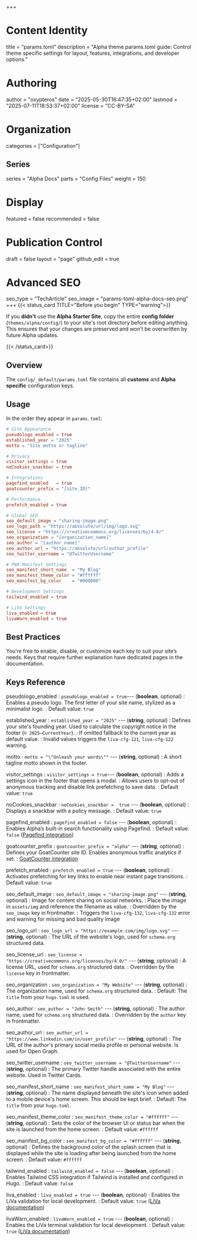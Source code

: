 +++
# Content Identity
title = "params.toml"
description = "Alpha theme params.toml guide: Control theme specific settings for layout, features, integrations, and developer options."

# Authoring
author = "oxypteros"
date = "2025-05-30T16:47:35+02:00"
lastmod = "2025-07-11T18:53:37+02:00"
license = "CC-BY-SA"

# Organization
categories = ["Configuration"]

## Series
series = "Alpha Docs"
parts = "Config Files"
weight = 150

# Display
featured = false
recommended = false

# Publication Control
draft = false
layout = "page"
github_edit = true

# Advanced SEO
seo_type = "TechArticle"
seo_image = "params-toml-alpha-docs-seo.png"
+++
{{< status_card TITLE="Before you begin" TYPE="warning">}}

If you **didn't** use the **Alpha Starter Site**, copy the entire **config folder** (`themes/alpha/config/`) to your site's root directory before editing anything. 
This ensures that your changes are preserved and won’t be overwritten by future Alpha updates.

{{< /status_card>}}

## Overview
The `config/_default/params.toml` file contains all **customs** and **Alpha specific** configuration keys.

## Usage
In the order they appear in `params.toml`:
```toml
# Site Appearance
pseudologo_enabled = true
established_year = "2025"
motto = "Site motto or tagline"

# Privacy
visitor_settings = true
noCookies_snackbar = true

# Integrations
pagefind_enabled   = true
goatcounter_prefix = "[site_ID]"

# Performance
prefetch_enabled = true

# Global SEO 
seo_default_image = "sharing-image.png" 
seo_logo_path = "https://absolute/url/img/logo.svg" 
seo_license = "https://creativecommons.org/licenses/by/4.0/"
seo_organization = "[organization_name]"
seo_author = "[author_name]"
seo_author_url = "https://absolute/url/author_profile" 
seo_twitter_username = "@TwitterUsername"

# PWA Manifest Settings
seo_manifest_short_name  = "My Blog"
seo_manifest_theme_color = "#ffffff" 
seo_manifest_bg_color    = "#000000"

# Development Settings
tailwind_enabled = true 

# LiVa Settings 
liva_enabled = true     
livaWarn_enabled = true 
```

## Best Practices
You’re free to enable, disable, or customize each key to suit your site’s needs. Keys that require further explanation have dedicated pages in the documentation.

## Keys Reference
pseudologo_enabled
: `pseudologo_enabled = true`--- (**boolean**, optional)
: Enables a pseudo logo. The first letter of your site name, stylized as a minimalist logo.
: Default value: `true`

established_year
: `established_year = "2025"` --- (**string**, optional)
: Defines your site's founding year. Used to calculate the copyright
notice in the footer (`© 2025–CurrentYear`).
: If omitted fallback to the current year as default value.
: Invalid values triggers the `liva-cfg-121`, `liva-cfg-122` warning.

motto
: `motto = "\"Unleash your words\""` --- (**string**, optional)
: A short tagline motto shown in the footer.

visitor_settings
: `visitor_settings = true`--- (**boolean**, optional)
: Adds a settings icon in the footer that opens a modal.
: Allows users to opt-out of anonymous tracking and disable link prefetching to save data.
: Default value: `true`

noCookies_snackbar
: `noCookies_snackbar =  true` --- (**boolean**, optional)
: Displays a snackbar with a policy message.
: Default value: `true`

pagefind_enabled
: `pagefind_enabled = false` --- (**boolean**, optional)
: Enables Alpha’s built-in search functionality using Pagefind.
: Default value: `false` ([Pagefind integration](/docs/integrations/search/))

goatcounter_prefix
: `goatcounter_prefix = "alpha"` --- (**string**, optional)
: Defines your GoatCounter site ID. Enables anonymous traffic analytics if set.
: [GoatCounter integration](/docs/integrations/analytics/)

prefetch_enabled
: `prefetch_enabled = true` --- (**boolean**, optional)
: Activates prefetching for key links to enable near instant page transitions.
: Default value: `true`

seo_default_image
: `seo_default_image = "sharing-image.png"` --- (**string**, optional) 
: Image for content sharing on social networks.
: Place the image in `assets/img` and reference the filename as value.
: Overridden by the `seo_image` key in frontmatter. 
: Triggers the `liva-cfg-132`, `liva-cfg-132` error and warning for missing and bad quality image

seo_logo_url
: `seo_logo_url = "https://example.com/img/logo.svg"` --- (**string**, optional)
: The URL of the website's logo, used for `schema.org` structured data.

seo_license_url
: `seo_license = "https://creativecommons.org/licenses/by/4.0/"` --- (**string**, optional)
: A license URL, used for `schema.org` structured data. 
: Overridden by the `license` key in frontmatter.

seo_organization
: `seo_organization = "My Website"` --- (**string**, optional)
: The organization name, used for `schema.org` structured data. 
: Default: The `title` from your `hugo.toml` is used.

seo_author
: `seo_author = "John Smith"` --- (**string**, optional)
: The author name, used for `schema.org` structured data. 
: Overridden by the `author` key in frontmatter.

seo_author_url
: `seo_author_url = "https://www.linkedin.com/in/user_profile"` --- (**string**, optional)
: The URL of the author's primary social media profile or personal website. Is used for Open Graph.

seo_twitter_username
: `seo_twitter_username = "@TwitterUsername"` --- (**string**, optional)
: The primary Twitter handle associated with the entire website. Used in Twitter Cards.

seo_manifest_short_name
: `seo_manifest_short_name = "My Blog"` --- (**string**, optional)
: The name displayed beneath the site's icon when added to a mobile device's home screen. This should be kept brief.
: Default: The `title` from your `hugo.toml`.

seo_manifest_theme_color
: `seo_manifest_theme_color = "#ffffff"` --- (**string**, optional)
: Sets the color of the browser UI or status bar when the site is launched from the home screen.
: Default value: `#ffffff`

seo_manifest_bg_color
: `seo_manifest_bg_color = "#ffffff"` --- (**string**, optional)
: Defines the background color of the splash screen that is displayed while the site is loading after being launched from the home screen.
: Default value: `#ffffff`

tailwind_enabled
: `tailwind_enabled = false` --- (**boolean**, optional)
: Enables Tailwind CSS integration if Tailwind is installed and configured in Hugo.
: Default value: `false`

liva_enabled
: `liva_enabled = true` --- (**boolean**, optional)
: Enables the LiVa validation for local development.
: Default value: `true` ([LiVa documentation](/docs/liva/))

livaWarn_enabled
: `livaWarn_enabled = true` --- (**boolean**, optional)
: Enables the LiVa terminal validation for local development. 
: Default value: `true` ([LiVa documentation](/docs/liva/))